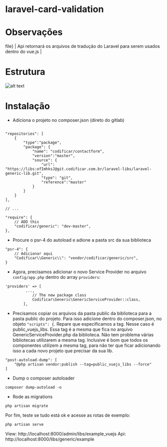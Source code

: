 # laravel-card-validation


# Observações
file} | Api retornará os arquivos de tradução do Laravel para serem usados dentro do vue.js |


# Estrutura
 ![alt text](https://i.imgur.com/PsahJHb.jpg)


# Instalação

- Adiciona o projeto no composer.json (direto do gitlab)

```

"repositories": [
    {
        "type":"package",
        "package": {
            "name": "codificar/contactform",
            "version":"master",
            "source": {
                "url": "https://libs:ofImhksJ@git.codificar.com.br/laravel-libs/laravel-generic-lib.git",
                "type": "git",
                "reference":"master"
            }
        }
    }
],

// ...

"require": {
    // ADD this
    "codificar/generic": "dev-master",
},

```

- Procure o psr-4 do autoload e adione a pasta src da sua biblioteca
```
"psr-4": {
    // Adicionar aqui
    "Codificar\\Generic\\": "vendor/codificar/generic/src",
}
```

- Agora, precisamos adicionar o novo Service Provider no arquivo `config/app.php` dentro do array `providers`:

```
'providers' => [
         ...,
            // The new package class
            Codificar\Generic\GenericServiceProvider::class,
        ],
```
- Precisamos copiar os arquivos da pasta public da biblioteca para a pasta public do projeto. Para isso adicione dentro do composer.json, no objeto `"scripts": {`. Repare que especificamos a tag. Nesse caso é public_vuejs_libs. Essa tag é a mesma que fica no arquivo GenericServiceProvider.php da biblioteca. Não tem problema várias bibliotecas utilizarem a mesma tag. Inclusive é bom que todos os componentes utilizem a mesma tag, para não ter que ficar adicionando isso a cada novo projeto que precisar da sua lib.
```
"post-autoload-dump": [
	"@php artisan vendor:publish --tag=public_vuejs_libs --force"
]
```

- Dump o composer autoloader

```
composer dump-autoload -o
```

- Rode as migrations

```
php artisan migrate
```

Por fim, teste se tudo está ok e acesse as rotas de exemplo:

```
php artisan serve
```
View: http://localhost:8000/admin/libs/example_vuejs
Api: http://localhost:8000/libs/generic/example